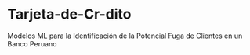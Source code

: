 # Tarjeta-de-Cr-dito
Modelos ML para la Identificación de la Potencial Fuga de Clientes en un Banco Peruano
